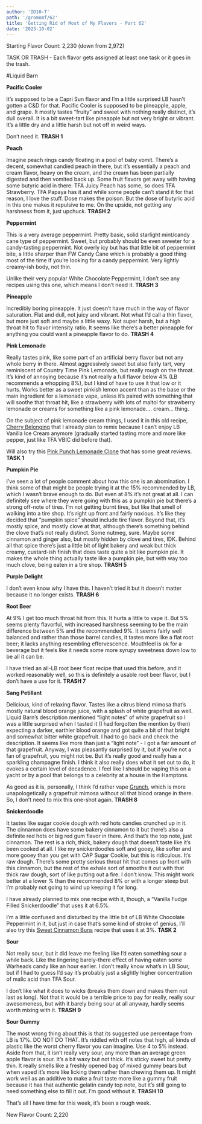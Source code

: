 ```yaml
---
author: 'ID10-T'
path: '/gromomf/62'
title: 'Getting Rid of Most of My Flavors - Part 62'
date: '2023-10-02'
---
```


Starting Flavor Count: 2,230 (down from 2,972)

TASK OR TRASH - Each flavor gets assigned at least one task or it goes in the trash.

#Liquid Barn

**Pacific Cooler**

It’s supposed to be a Capri Sun flavor and I’m a little surprised LB hasn’t gotten a C&D for that. Pacific Cooler is supposed to be pineapple, apple, and grape. It mostly tastes “fruity” and sweet with nothing really distinct, it’s dull overall. It is a bit sweet-tart like pineapple but not very bright or vibrant. It’s a little dry and a little harsh but not off in weird ways.

Don’t need it. **TRASH 1**

**Peach**

Imagine peach rings candy floating in a pool of baby vomit. There’s a decent, somewhat candied peach in there, but it’s essentially a peach and cream flavor, heavy on the cream, and the cream has been partially digested and then vomited back up. Some fruit flavors get away with having some butyric acid in there: TFA Juicy Peach has some, so does TFA Strawberry. TFA Papaya has it and while some people can’t stand it for that reason, I love the stuff. Dose makes the poison. But the dose of butyric acid in this one makes it repulsive to me. On the upside, not getting any harshness from it, just upchuck. **TRASH 2**

**Peppermint**

This is a very average peppermint. Pretty basic, solid starlight mint/candy cane type of peppermint. Sweet, but probably should be even sweeter for a candy-tasting peppermint. Not overly icy but has that little bit of peppermint bite, a little sharper than FW Candy Cane which is probably a good thing most of the time if you’re looking for a candy peppermint. Very lightly creamy-ish body, not thin.

Unlike their very popular White Chocolate Peppermint, I don’t see any recipes using this one, which means I don’t need it. **TRASH 3**

**Pineapple**

Incredibly boring pineapple. It just doesn’t have much in the way of flavor saturation. Flat and dull, not juicy and vibrant. Not what I’d call a thin flavor, but more just soft and maybe a little waxy. Not super harsh, but a high throat hit to flavor intensity ratio. It seems like there’s a better pineapple for anything you could want a pineapple flavor to do. **TRASH 4**

**Pink Lemonade**

Really tastes pink, like some part of an artificial berry flavor but not any whole berry in there. Almost aggressively sweet but also fairly tart, very reminiscent of Country Time Pink Lemonade, but really rough on the throat. It’s kind of annoying because it’s not really a full flavor below 4% (LB recommends a whopping 8%), but I kind of have to use it that low or it hurts. Works better as a sweet pinkish lemon accent than as the base or the main ingredient for a lemonade vape, unless it’s paired with something that will soothe that throat hit, like a strawberry with lots of maltol for strawberry lemonade or creams for something like a pink lemonade.... cream... thing.

On the subject of pink lemonade cream things, I used it in this old recipe, [Cherry Belonging](https://alltheflavors.com/recipe/54852-cherry_belonging) that I already plan to remix because I can’t enjoy LB Vanilla Ice Cream anymore (gradually started tasting more and more like pepper, just like TFA VBIC did before that).

Will also try this [Pink Punch Lemonade Clone](https://alltheflavors.com/recipe/175889-pink_punch_lemonade_clone/) that has some great reviews. **TASK 1**

**Pumpkin Pie**

I’ve seen a lot of people comment about how this one is an abomination. I think some of that might be people trying it at the 15% recommended by LB, which I wasn’t brave enough to do. But even at 8% it’s not great at all. I can definitely see where they were going with this as a pumpkin pie but there’s a strong off-note of tires. I’m not getting burnt tires, but like that smell of walking into a tire shop. It’s right up front and fairly noxious. It’s like they decided that “pumpkin spice” should include tire flavor. Beyond that, it’s mostly spice, and mostly clove at that, although there’s something behind the clove that’s not really distinct. Some nutmeg, sure. Maybe some cinnamon and ginger also, but mostly hidden by clove and tires, IDK. Behind all that spice there’s just a little bit of light bakery and weak but thick creamy, custard-ish finish that does taste quite a bit like pumpkin pie. It makes the whole thing actually taste like a pumpkin pie, but with way too much clove, being eaten in a tire shop. **TRASH 5**

**Purple Delight**

I don’t even know why I have this. I haven’t tried it but it doesn’t matter because it no longer exists. **TRASH 6**

**Root Beer**

At 9% I get too much throat hit from this. It hurts a little to vape it. But 5% seems plenty flavorful, with increased harshness seeming to be the main difference between 5% and the recommended 9%. It seems fairly well balanced and rather than those barrel candies, it tastes more like a flat root beer; it lacks anything resembling effervescence. Mouthfeel is ok for a beverage but it feels like it needs some more syrupy sweetness down low to be all it can be.

I have tried an all-LB root beer float recipe that used this before, and it worked reasonably well, so this is definitely a usable root beer flavor, but I don’t have a use for it. **TRASH 7**

**Sang Petillant**

Delicious, kind of relaxing flavor. Tastes like a citrus blend mimosa that’s mostly natural blood orange juice, with a splash of white grapefruit as well. Liquid Barn’s description mentioned “light notes” of white grapefruit so I was a little surprised when I tasted it (I had forgotten the mention by then) expecting a darker, earthier blood orange and got quite a bit of that bright and somewhat bitter white grapefruit. I had to go back and check the description. It seems like more than just a “light note” - I got a fair amount of that grapefruit. Anyway, I was pleasantly surprised by it, but if you’re not a fan of grapefruit, you might not be. But it’s really good and really has a sparkling champagne finish. I think it also really does what it set out to do, it evokes a certain level of decadence. I feel like I should be vaping this on a yacht or by a pool that belongs to a celebrity at a house in the Hamptons.

As good as it is, personally, I think I’d rather vape [Grunch](https://alltheflavors.com/recipe/162546-grunch), which is more unapologetically a grapefruit mimosa without all that blood orange in there. So, I don’t need to mix this one-shot again. **TRASH 8**

**Snickerdoodle**

It tastes like sugar cookie dough with red hots candies crunched up in it. The cinnamon does have some bakery cinnamon to it but there’s also a definite red hots or big red gum flavor in there. And that’s the top note, just cinnamon. The rest is a rich, thick, bakery dough that doesn’t taste like it’s been cooked at all. I like my snickerdoodles soft and gooey, like softer and more gooey than you get with CAP Sugar Cookie, but this is ridiculous. It’s raw dough. There’s some pretty serious throat hit that comes up front with this cinnamon, but the rest of the exhale sort of smooths it out with that thick raw dough, sort of like putting out a fire. I don’t know. This might work better at a lower % than the recommended 8% or with a longer steep but I’m probably not going to wind up keeping it for long.

I have already planned to mix one recipe with it, though, a “Vanilla Fudge Filled Snickerdoodle” that uses it at 6.5%.

I’m a little confused and disturbed by the little bit of LB White Chocolate Peppermint in it, but just in case that’s some kind of stroke of genius, I’ll also try this [Sweet Cinnamon Buns](https://alltheflavors.com/recipe/285713-sweet_cinnamon_buns_mwc) recipe that uses it at 3%. **TASK 2**

**Sour**

Not really sour, but it did leave me feeling like I’d eaten something sour a while back. Like the lingering barely-there effect of having eaten some Warheads candy like an hour earlier. I don’t really know what’s in LB Sour, but if I had to guess I’d say it’s probably just a slightly higher concentration of malic acid than TFA Sour.

I don’t like what it does to wicks (breaks them down and makes them not last as long). Not that it would be a terrible price to pay for really, really sour awesomeness, but with it barely being sour at all anyway, hardly seems worth mixing with it. **TRASH 9**

**Sour Gummy**

The most wrong thing about this is that its suggested use percentage from LB is 17%. DO NOT DO THAT. It’s riddled with off notes that high, all kinds of plastic like the worst cherry flavor you can imagine. Use 4 to 5% instead. Aside from that, it isn’t really very sour, any more than an average green apple flavor is sour. It’s a bit waxy but not thick. It’s sticky sweet but pretty thin. It really smells like a freshly opened bag of mixed gummy bears but when vaped it’s more like licking them rather than chewing them up. It might work well as an additive to make a fruit taste more like a gummy fruit because it has that authentic gelatin candy top note, but it’s still going to need something else to fill it out. I’m good without it. **TRASH 10**

That’s all I have time for this week, it’s been a rough week.

New Flavor Count: 2,220
